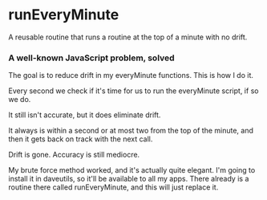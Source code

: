 # runEveryMinute

A reusable routine that runs a routine at the top of a minute with no drift. 

### A well-known JavaScript problem, solved

The goal is to reduce drift in my everyMinute functions. This is how I do it. 

Every second we check if it's time for us to run the everyMinute script, if so we do. 

It still isn't accurate, but it does eliminate drift. 

It always is within a second or at most two from the top of the minute, and then it gets back on track with the next call. 

Drift is gone. Accuracy is still mediocre. 

My brute force method worked, and it's actually quite elegant. I'm going to install it in daveutils, so it'll be available to all my apps. There already is a routine there called runEveryMinute, and this will just replace it. 

